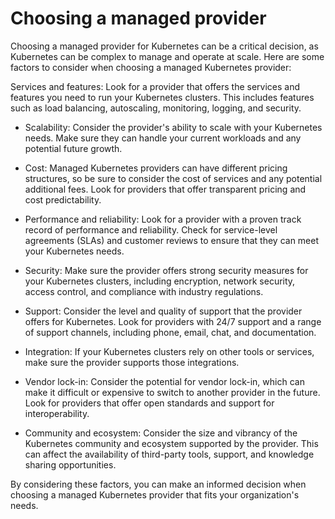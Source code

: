 # Choosing a managed provider
Choosing a managed provider for Kubernetes can be a critical decision, as Kubernetes can be complex to manage and operate at scale. Here are some factors to consider when choosing a managed Kubernetes provider:

Services and features: Look for a provider that offers the services and features you need to run your Kubernetes clusters. This includes features such as load balancing, autoscaling, monitoring, logging, and security.

* Scalability: Consider the provider's ability to scale with your Kubernetes needs. Make sure they can handle your current workloads and any potential future growth.

* Cost: Managed Kubernetes providers can have different pricing structures, so be sure to consider the cost of services and any potential additional fees. Look for providers that offer transparent pricing and cost predictability.

* Performance and reliability: Look for a provider with a proven track record of performance and reliability. Check for service-level agreements (SLAs) and customer reviews to ensure that they can meet your Kubernetes needs.

* Security: Make sure the provider offers strong security measures for your Kubernetes clusters, including encryption, network security, access control, and compliance with industry regulations.

* Support: Consider the level and quality of support that the provider offers for Kubernetes. Look for providers with 24/7 support and a range of support channels, including phone, email, chat, and documentation.

* Integration: If your Kubernetes clusters rely on other tools or services, make sure the provider supports those integrations.

* Vendor lock-in: Consider the potential for vendor lock-in, which can make it difficult or expensive to switch to another provider in the future. Look for providers that offer open standards and support for interoperability.

* Community and ecosystem: Consider the size and vibrancy of the Kubernetes community and ecosystem supported by the provider. This can affect the availability of third-party tools, support, and knowledge sharing opportunities.

By considering these factors, you can make an informed decision when choosing a managed Kubernetes provider that fits your organization's needs.